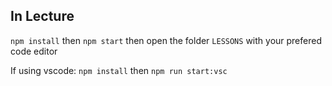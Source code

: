 ## In Lecture
`npm install` then `npm start` then open the folder `LESSONS` with your prefered code editor

If using vscode:
`npm install` then `npm run start:vsc`
